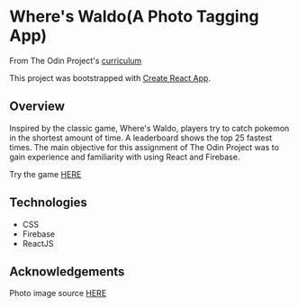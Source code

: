 # Where's Waldo(A Photo Tagging App)

From The Odin Project's [curriculum](https://www.theodinproject.com/lessons/node-path-javascript-where-s-waldo-a-photo-tagging-app)

This project was bootstrapped with [Create React App](https://github.com/facebook/create-react-app).

## Overview

Inspired by the classic game, Where's Waldo, players try to catch pokemon in the shortest amount of time. A leaderboard shows the top 25 fastest times. The main objective for this assignment of The Odin Project was to gain experience and familiarity with using React and Firebase.

Try the game [HERE](https://pokemonwaldo-1b1eb.web.app/)

## Technologies

- CSS
- Firebase
- ReactJS

## Acknowledgements

Photo image source [HERE](https://cdn.wallpapersafari.com/15/43/leHiwc.png)


